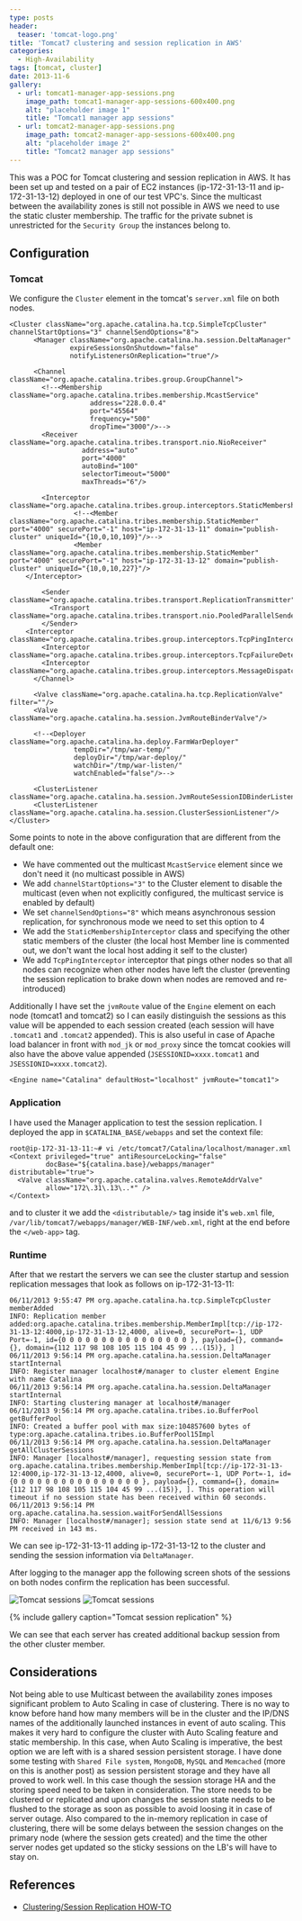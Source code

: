 ```yaml
---
type: posts
header:
  teaser: 'tomcat-logo.png'
title: 'Tomcat7 clustering and session replication in AWS'
categories: 
  - High-Availability
tags: [tomcat, cluster]
date: 2013-11-6
gallery:
  - url: tomcat1-manager-app-sessions.png
    image_path: tomcat1-manager-app-sessions-600x400.png
    alt: "placeholder image 1"
    title: "Tomcat1 manager app sessions"
  - url: tomcat2-manager-app-sessions.png
    image_path: tomcat2-manager-app-sessions-600x400.png
    alt: "placeholder image 2"
    title: "Tomcat2 manager app sessions"
---
```


This was a POC for Tomcat clustering and session replication in AWS. It has been set up and tested on a pair of EC2 instances (ip-172-31-13-11 and ip-172-31-13-12) deployed in one of our test VPC's. Since the multicast between the availability zones is still not possible in AWS we need to use the static cluster membership. The traffic for the private subnet is unrestricted for the `Security Group` the instances belong to.

## Configuration

### Tomcat

We configure the `Cluster` element in the tomcat's `server.xml` file on both nodes.

```
<Cluster className="org.apache.catalina.ha.tcp.SimpleTcpCluster" channelStartOptions="3" channelSendOptions="8">
      <Manager className="org.apache.catalina.ha.session.DeltaManager"
               expireSessionsOnShutdown="false"
               notifyListenersOnReplication="true"/>
 
      <Channel className="org.apache.catalina.tribes.group.GroupChannel">
        <!--<Membership className="org.apache.catalina.tribes.membership.McastService"
                    address="228.0.0.4"
                    port="45564"
                    frequency="500"
                    dropTime="3000"/>-->
        <Receiver className="org.apache.catalina.tribes.transport.nio.NioReceiver"
                  address="auto"
                  port="4000"
                  autoBind="100"
                  selectorTimeout="5000"
                  maxThreads="6"/>
 
        <Interceptor className="org.apache.catalina.tribes.group.interceptors.StaticMembershipInterceptor">
                <!--<Member className="org.apache.catalina.tribes.membership.StaticMember" port="4000" securePort="-1" host="ip-172-31-13-11" domain="publish-cluster" uniqueId="{10,0,10,109}"/>-->
                <Member className="org.apache.catalina.tribes.membership.StaticMember" port="4000" securePort="-1" host="ip-172-31-13-12" domain="publish-cluster" uniqueId="{10,0,10,227}"/>
    </Interceptor>
 
        <Sender className="org.apache.catalina.tribes.transport.ReplicationTransmitter">
          <Transport className="org.apache.catalina.tribes.transport.nio.PooledParallelSender"/>
        </Sender>
    <Interceptor className="org.apache.catalina.tribes.group.interceptors.TcpPingInterceptor"/>
        <Interceptor className="org.apache.catalina.tribes.group.interceptors.TcpFailureDetector"/>
        <Interceptor className="org.apache.catalina.tribes.group.interceptors.MessageDispatch15Interceptor"/>
      </Channel>
 
      <Valve className="org.apache.catalina.ha.tcp.ReplicationValve" filter=""/>
      <Valve className="org.apache.catalina.ha.session.JvmRouteBinderValve"/>
 
      <!--<Deployer className="org.apache.catalina.ha.deploy.FarmWarDeployer"
                tempDir="/tmp/war-temp/"
                deployDir="/tmp/war-deploy/"
                watchDir="/tmp/war-listen/"
                watchEnabled="false"/>-->
 
      <ClusterListener className="org.apache.catalina.ha.session.JvmRouteSessionIDBinderListener"/>
      <ClusterListener className="org.apache.catalina.ha.session.ClusterSessionListener"/>
</Cluster>
```

Some points to note in the above configuration that are different from the default one:

* We have commented out the multicast `McastService` element since we don't need it (no multicast possible in AWS)
* We add `channelStartOptions="3"` to the Cluster element to disable the multicast (even when not explicitly configured, the multicast service is enabled by default)
* We set `channelSendOptions="8"` which means asynchronous session replication, for synchronous mode we need to set this option to 4
* We add the `StaticMembershipInterceptor` class and specifying the other static members of the cluster (the local host Member line is commented out, we don't want the local host adding it self to the cluster)
* We add `TcpPingInterceptor` interceptor that pings other nodes so that all nodes can recognize when other nodes have left the cluster (preventing the session replication to brake down when nodes are removed and re-introduced)

Additionally I have set the `jvmRoute` value of the `Engine` element on each node (tomcat1 and tomcat2) so I can easily distinguish the sessions as this value will be appended to each session created (each session will have `.tomcat1` and `.tomcat2` appended). This is also useful in case of Apache load balancer in front with `mod_jk` or `mod_proxy` since the tomcat cookies will also have the above value appended (`JSESSIONID=xxxx.tomcat1` and `JSESSIONID=xxxx.tomcat2`).

```
<Engine name="Catalina" defaultHost="localhost" jvmRoute="tomcat1">
```

### Application

I have used the Manager application to test the session replication. I deployed the app in `$CATALINA_BASE/webapps` and set the context file:

```
root@ip-172-31-13-11:~# vi /etc/tomcat7/Catalina/localhost/manager.xml
<Context privileged="true" antiResourceLocking="false"
         docBase="${catalina.base}/webapps/manager" distributable="true">
  <Valve className="org.apache.catalina.valves.RemoteAddrValve"
         allow="172\.31\.13\..*" />
</Context>
```

and to cluster it we add the `<distributable/>` tag inside it's `web.xml` file, `/var/lib/tomcat7/webapps/manager/WEB-INF/web.xml`, right at the end before the `</web-app>` tag.

### Runtime

After that we restart the servers we can see the cluster startup and session replication messages that look as follows on ip-172-31-13-11:

```
06/11/2013 9:55:47 PM org.apache.catalina.ha.tcp.SimpleTcpCluster memberAdded
INFO: Replication member added:org.apache.catalina.tribes.membership.MemberImpl[tcp://ip-172-31-13-12:4000,ip-172-31-13-12,4000, alive=0, securePort=-1, UDP Port=-1, id={0 0 0 0 0 0 0 0 0 0 0 0 0 0 0 0 }, payload={}, command={}, domain={112 117 98 108 105 115 104 45 99 ...(15)}, ]
06/11/2013 9:56:14 PM org.apache.catalina.ha.session.DeltaManager startInternal
INFO: Register manager localhost#/manager to cluster element Engine with name Catalina
06/11/2013 9:56:14 PM org.apache.catalina.ha.session.DeltaManager startInternal
INFO: Starting clustering manager at localhost#/manager
06/11/2013 9:56:14 PM org.apache.catalina.tribes.io.BufferPool getBufferPool
INFO: Created a buffer pool with max size:104857600 bytes of type:org.apache.catalina.tribes.io.BufferPool15Impl
06/11/2013 9:56:14 PM org.apache.catalina.ha.session.DeltaManager getAllClusterSessions
INFO: Manager [localhost#/manager], requesting session state from org.apache.catalina.tribes.membership.MemberImpl[tcp://ip-172-31-13-12:4000,ip-172-31-13-12,4000, alive=0, securePort=-1, UDP Port=-1, id={0 0 0 0 0 0 0 0 0 0 0 0 0 0 0 0 }, payload={}, command={}, domain={112 117 98 108 105 115 104 45 99 ...(15)}, ]. This operation will timeout if no session state has been received within 60 seconds.
06/11/2013 9:56:14 PM org.apache.catalina.ha.session.waitForSendAllSessions
INFO: Manager [localhost#/manager]; session state send at 11/6/13 9:56 PM received in 143 ms.
```

We can see ip-172-31-13-11 adding ip-172-31-13-12 to the cluster and sending the session information via `DeltaManager`.

After logging to the manager app the following screen shots of the sessions on both nodes confirm the replication has been successful.

![Tomcat sessions](/blog/images/tomcat1-manager-app-sessions.png "Tomcat sessions")
![Tomcat sessions](/blog/images/tomcat2-manager-app-sessions.png "Tomcat sessions")


{% include gallery caption="Tomcat session replication" %}


We can see that each server has created additional backup session from the other cluster member.

## Considerations

Not being able to use Multicast between the availability zones imposes significant problem to Auto Scaling in case of clustering. There is no way to know before hand how many members will be in the cluster and the IP/DNS names of the additionally launched instances in event of auto scaling. This makes it very hard to configure the cluster with Auto Scaling feature and static membership. In this case, when Auto Scaling is imperative, the best option we are left with is a shared session persistent storage. I have done some testing with `Shared File system`, `MongoDB`, `MySQL` and `Memcached` (more on this is another post) as session persistent storage and they have all proved to work well. In this case though the session storage HA and the storing speed need to be taken in consideration. The store needs to be clustered or replicated and upon changes the session state needs to be flushed to the storage as soon as possible to avoid loosing it in case of server outage. Also compared to the in-memory replication in case of clustering, there will be some delays between the session changes on the primary node (where the session gets created) and the time the other server nodes get updated so the sticky sessions on the LB's will have to stay on.

## References

* [Clustering/Session Replication HOW-TO](http://tomcat.apache.org/tomcat-7.0-doc/cluster-howto.html)

